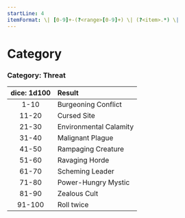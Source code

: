 ```yaml
---
startLine: 4
itemFormat: \| [0-9]+-(?<range>[0-9]+) \| (?<item>.*) \|
---
```

# Category
### Category: Threat

| dice: 1d100 | Result |
|:----:|:-------|
| 1-10 | Burgeoning Conflict |
| 11-20 | Cursed Site |
| 21-30 | Environmental Calamity |
| 31-40 | Malignant Plague |
| 41-50 | Rampaging Creature |
| 51-60 | Ravaging Horde |
| 61-70 | Scheming Leader |
| 71-80 | Power-Hungry Mystic |
| 81-90 | Zealous Cult |
| 91-100 | Roll twice |

